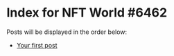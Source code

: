 # Index for NFT World #6462
Posts will be displayed in the order below:

- [Your first post](./001-first.md)

